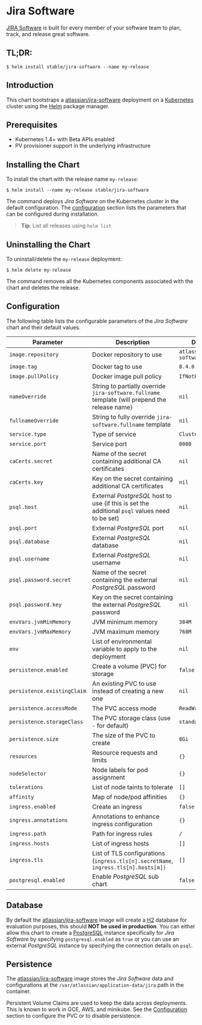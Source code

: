 # Jira Software

[JIRA Software](https://www.atlassian.com/software/jira) is built for every member of your software team to plan, track, and release great software.

## TL;DR:

```console
$ helm install stable/jira-software --name my-release
```

## Introduction

This chart bootstraps a [atlassian/jira-software](https://hub.docker.com/r/atlassian/jira-software/) deployment on a [Kubernetes](http://kubernetes.io) cluster using the [Helm](https://helm.sh) package manager.

## Prerequisites

- Kubernetes 1.4+ with Beta APIs enabled
- PV provisioner support in the underlying infrastructure

## Installing the Chart

To install the chart with the release name `my-release`:

```console
$ helm install --name my-release stable/jira-software
```

The command deploys *Jira Software* on the Kubernetes cluster in the default configuration. The [configuration](#configuration) section lists the parameters that can be configured during installation.

> **Tip**: List all releases using `helm list`

## Uninstalling the Chart

To uninstall/delete the `my-release` deployment:

```console
$ helm delete my-release
```

The command removes all the Kubernetes components associated with the chart and deletes the release.

## Configuration

The following table lists the configurable parameters of the *Jira Software* chart and their default values.

| Parameter | Description | Default|
| --- | --- | --- |
| `image.repository` | Docker repository to use | `atlassian/jira-software` |
| `image.tag` | Docker tag to use | `8.4.0` |
| `image.pullPolicy` | Docker image pull policy | `IfNotPresent` |
| `nameOverride` | String to partially override `jira-software.fullname` template (will prepend the release name) | `nil` |
| `fullnameOverride` | String to fully override `jira-software.fullname` template | `nil`
| `service.type` | Type of service | `ClusterIP` |
| `service.port` | Service port | `8080` |
| `caCerts.secret` | Name of the secret containing additional CA certificates | `nil` |
| `caCerts.key` | Key on the secret containing additional CA certificates | `nil` |
| `psql.host` | External *PostgreSQL* host to use (if this is set the additional `psql` values need to be set) | `nil` |
| `psql.port` | External *PostgreSQL* port | `nil` |
| `psql.database` | External *PostgreSQL* database | `nil` |
| `psql.username` | External *PostgreSQL* username | `nil` |
| `psql.password.secret` | Name of the secret containing the external *PostgreSQL* password | `nil` |
| `psql.password.key` | Key on the secret containing the external *PostgreSQL* password | `nil` |
| `envVars.jvmMinMemory` | JVM minimum memory | `384M` |
| `envVars.jvmMaxMemory` | JVM maximum memory | `768M` |
| `env` | List of environmental variable to apply to the deployment | `nil` |
| `persistence.enabled` | Create a volume (PVC) for storage | `false` |
| `persistence.existingClaim` | An existing PVC to use instead of creating a new one | `nil` |
| `persistence.accessMode` | The PVC access mode | `ReadWriteOnce` |
| `persistence.storageClass` | The PVC storage class (use `-` for default) | `standard` |
| `persistence.size` | The size of the PVC to create | `8Gi` |
| `resources` | Resource requests and limits | `{}` |
| `nodeSelector` | Node labels for pod assignment | `{}` |
| `tolerations` | List of node taints to tolerate | `[]` |
| `affinity` | Map of node/pod affinities | `{}` |
| `ingress.enabled` | Create an ingress | `false` |
| `ingress.annotations` | Annotations to enhance ingress configuration | `{}` |
| `ingress.path` | Path for ingress rules | `/` |
| `ingress.hosts` | List of ingress hosts | `[]` |
| `ingress.tls` | List of TLS configurations (`ingress.tls[n].secretName`, `ingress.tls[n].hosts[m])` | `[]` |
| `postgresql.enabled` | Enable *PostgreSQL* sub chart | `false` |

## Database

By default the [atlassian/jira-software](https://hub.docker.com/r/atlassian/jira-software/) image will create a [H2](https://www.h2database.com/html/main.html) database for evaluation purposes, this should **NOT be used in production**. You can either allow this chart to create a [PostgreSQL](https://hub.docker.com/_/postgres) instance specifically for *Jira Software* by specifying `postgresql.enabled` as `true` or you can use an external *PostgreSQL* instance by specifying the connection details on `psql`.

## Persistence

The [atlassian/jira-software](https://hub.docker.com/r/atlassian/jira-software/) image stores the *Jira Software* data and configurations at the `/var/atlassian/application-data/jira` path in the container.

Persistent Volume Claims are used to keep the data across deployments. This is known to work in GCE, AWS, and minikube.
See the [Configuration](#configuration) section to configure the PVC or to disable persistence.
